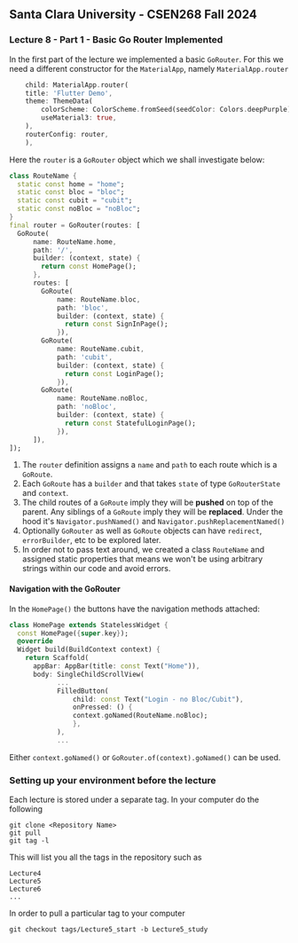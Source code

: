 ## Santa Clara University - CSEN268 Fall 2024

### Lecture 8 - Part 1 - Basic Go Router Implemented

In the first part of the lecture we implemented a basic `GoRouter`. For this we need a different constructor for the `MaterialApp`, namely `MaterialApp.router`
```dart
    child: MaterialApp.router(
    title: 'Flutter Demo',
    theme: ThemeData(
        colorScheme: ColorScheme.fromSeed(seedColor: Colors.deepPurple),
        useMaterial3: true,
    ),
    routerConfig: router,
    ),
```
Here the `router` is a `GoRouter` object which we shall investigate below:
```dart
class RouteName {
  static const home = "home";
  static const bloc = "bloc";
  static const cubit = "cubit";
  static const noBloc = "noBloc";
}
final router = GoRouter(routes: [
  GoRoute(
      name: RouteName.home,
      path: '/',
      builder: (context, state) {
        return const HomePage();
      },
      routes: [
        GoRoute(
            name: RouteName.bloc,
            path: 'bloc',
            builder: (context, state) {
              return const SignInPage();
            }),
        GoRoute(
            name: RouteName.cubit,
            path: 'cubit',
            builder: (context, state) {
              return const LoginPage();
            }),
        GoRoute(
            name: RouteName.noBloc,
            path: 'noBloc',
            builder: (context, state) {
              return const StatefulLoginPage();
            }),
      ]),
]);
```
1. The `router` definition assigns a `name` and `path` to each route which is a `GoRoute`. 
2. Each `GoRoute` has a `builder` and that takes `state` of type `GoRouterState` and `context`. 
3. The child routes of a `GoRoute` imply they will be **pushed** on top of the parent. Any siblings of a `GoRoute` imply they will be **replaced**. Under the hood it's `Navigator.pushNamed()` and `Navigator.pushReplacementNamed()`
4. Optionally `GoRouter` as well as `GoRoute` objects can have `redirect`, `errorBuilder`, etc to be explored later.
5. In order not to pass text around, we created a class `RouteName` and assigned static properties that means we won't be using arbitrary strings within our code and avoid errors.

#### Navigation with the GoRouter
In the `HomePage()` the buttons have the navigation methods attached:
```dart 
class HomePage extends StatelessWidget {
  const HomePage({super.key});
  @override
  Widget build(BuildContext context) {
    return Scaffold(
      appBar: AppBar(title: const Text("Home")),
      body: SingleChildScrollView(
            ...
            FilledButton(
                child: const Text("Login - no Bloc/Cubit"),
                onPressed: () {
                context.goNamed(RouteName.noBloc);
                },
            ),
            ...
```
Either `context.goNamed()` or `GoRouter.of(context).goNamed()` can be used.

### Setting up your environment before the lecture

Each lecture is stored under a separate tag. In your computer do the following

    git clone <Repository Name>
    git pull
    git tag -l

This will list you all the tags in the repository such as

    Lecture4
    Lecture5
    Lecture6
    ...

In order to pull a particular tag to your computer

    git checkout tags/Lecture5_start -b Lecture5_study



